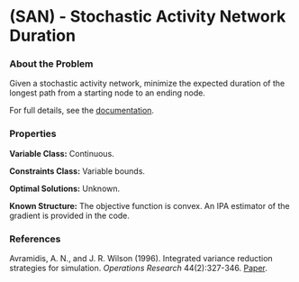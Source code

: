 # (SAN) - Stochastic Activity Network Duration

### About the Problem

Given a stochastic activity network, minimize the expected duration of the longest path from a starting node to an ending node.

For full details, see the [documentation](https://github.com/simopt-admin/simopt/tree/master/MATLAB/Problems/SAN/SAN_Duration.pdf).

### Properties

**Variable Class:** Continuous.

**Constraints Class:** Variable bounds.

**Optimal Solutions:** Unknown.

**Known Structure:** The objective function is convex. An IPA estimator of the gradient is provided in the code.

### References
Avramidis, A. N., and J. R. Wilson (1996). Integrated variance reduction strategies for simulation. *Operations Research* 44(2):327-346.
[Paper](https://pubsonline.informs.org/doi/10.1287/opre.44.2.327).



